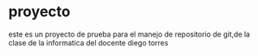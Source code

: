 # proyecto
este es un proyecto de prueba para el manejo de repositorio de git,de la clase de la informatica del docente diego torres
